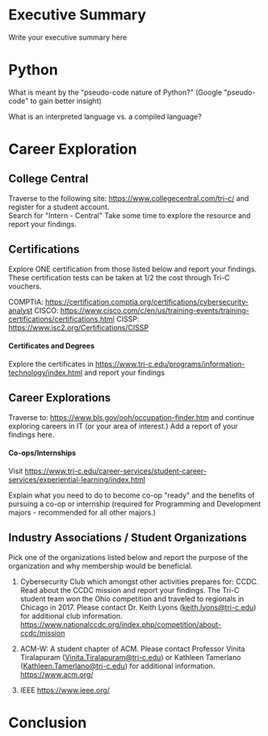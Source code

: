 
# Executive Summary
Write your executive summary here

# Python

What is meant by the "pseudo-code nature of Python?" (Google "pseudo-code" to gain better insight) 

What is an interpreted language vs. a compiled language? 

# Career Exploration

## College Central

Traverse to the following site: https://www.collegecentral.com/tri-c/ and register for a student account.   
Search for "Intern - Central"
Take some time to explore the resource and report your findings. 


## Certifications

Explore ONE certification from those listed below and report your findings.  These certification tests can be taken at 1/2 the cost through Tri-C vouchers. 

COMPTIA:
https://certification.comptia.org/certifications/cybersecurity-analyst
CISCO:
https://www.cisco.com/c/en/us/training-events/training-certifications/certifications.html
CISSP:
https://www.isc2.org/Certifications/CISSP
 
#### Certificates and Degrees
Explore the certificates in https://www.tri-c.edu/programs/information-technology/index.html and report your findings

## Career Explorations
Traverse to: https://www.bls.gov/ooh/occupation-finder.htm and continue exploring careers in IT (or your area of interest.) Add a report of your findings here.
 
#### Co-ops/Internships
Visit https://www.tri-c.edu/career-services/student-career-services/experiential-learning/index.html

Explain what you need to do to become co-op "ready" and the benefits of pursuing a co-op or internship (required for Programming and Development majors - recommended for all other majors.) 
 
## Industry Associations / Student Organizations
Pick one of the organizations listed below and report the purpose of the organization and why membership would be beneficial. 
 
1. Cybersecurity Club which amongst other activities prepares for: CCDC.  Read about the CCDC mission and report your findings.  The Tri-C student team won the Ohio competition and traveled to regionals in Chicago in 2017.  Please contact Dr. Keith Lyons (keith.lyons@tri-c.edu) for additional club information. 
https://www.nationalccdc.org/index.php/competition/about-ccdc/mission

2. ACM-W: A student chapter of ACM. Please contact Professor Vinita Tiralapuram (Vinita.Tiralapuram@tri-c.edu) or Kathleen Tamerlano (Kathleen.Tamerlano@tri-c.edu) for additional information. 
https://www.acm.org/

3. IEEE https://www.ieee.org/
 

# Conclusion
